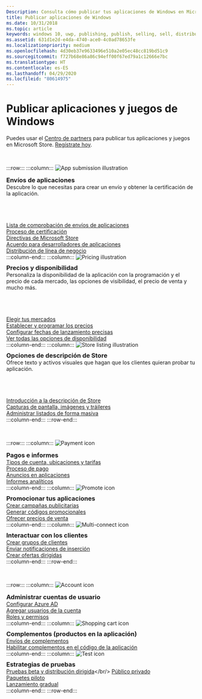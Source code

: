```yaml
---
Description: Consulta cómo publicar tus aplicaciones de Windows en Microsoft Store.
title: Publicar aplicaciones de Windows
ms.date: 10/31/2018
ms.topic: article
keywords: windows 10, uwp, publishing, publish, selling, sell, distribute, distributing, store, dashboard
ms.assetid: 631d1e2d-e4da-4740-ace0-4c0ad78653fe
ms.localizationpriority: medium
ms.openlocfilehash: 4d30eb37e9633496e510a2e05ec48cc819bd51c9
ms.sourcegitcommit: f727b68e86a86c94eff00f67ed79a1c12666e7bc
ms.translationtype: HT
ms.contentlocale: es-ES
ms.lasthandoff: 04/29/2020
ms.locfileid: "80614975"
---
```

# <a name="publish-windows-apps-and-games"></a>Publicar aplicaciones y juegos de Windows  

Puedes usar el [Centro de partners](https://partner.microsoft.com/dashboard) para publicar tus aplicaciones y juegos en Microsoft Store. [Regístrate hoy](https://developer.microsoft.com/store/register).

<br/>

:::row:::
    :::column:::
        <img src="https://docs.microsoft.com/media/illustrations/teams-fast-track.svg" alt="App submission illustration" />
        <h3 style="margin-top: 10px; margin-bottom: 0px">Envíos de aplicaciones</h3>
        <p style="margin-top: 0px; margin-bottom: 50px">Descubre lo que necesitas para crear un envío y obtener la certificación de la aplicación.</p>
        <br>
        <a href="app-submissions.md">Lista de comprobación de envíos de aplicaciones</a><br/>
        <a href="the-app-certification-process.md">Proceso de certificación</a><br/>
        <a href="store-policies.md">Directivas de Microsoft Store</a><br/>
        <a href="//docs.microsoft.com/legal/windows/agreements/app-developer-agreement">Acuerdo para desarrolladores de aplicaciones</a><br/>
        <a href="distribute-lob-apps-to-enterprises.md">Distribución de línea de negocio</a><br/>
    :::column-end:::
    :::column:::
        <img src="https://docs.microsoft.com/media/illustrations/bcs-partner-advanced-management- billing-7.svg" alt="Pricing illustration" />
        <h3 style="margin-top: 10px; margin-bottom: 0px">Precios y disponibilidad</h3>
        <p style="margin-top: 0px; margin-bottom: 50px">Personaliza la disponibilidad de la aplicación con la programación y el precio de cada mercado, las opciones de visibilidad, el precio de venta y mucho más.</p>
        <br>
        <a href="define-pricing-and-market-selection.md">Elegir tus mercados</a><br/>
        <a href="set-and-schedule-app-pricing.md">Establecer y programar los precios</a><br/>
        <a href="configure-precise-release-scheduling.md">Configurar fechas de lanzamiento precisas</a><br/>
        <a href="set-app-pricing-and-availability.md">Ver todas las opciones de disponibilidad</a><br/>
    :::column-end:::
    :::column:::
        <img src="https://docs.microsoft.com/media/illustrations/biztalk-get-started-scenarios.svg" alt="Store listing illustration" />
        <h3 style="margin-top: 10px; margin-bottom: 0px">Opciones de descripción de Store</h3>
        <p style="margin-top: 0px; margin-bottom: 50px">Ofrece texto y activos visuales que hagan que los clientes quieran probar tu aplicación.</p>
        <br>
        <a href="create-app-store-listings.md">Introducción a la descripción de Store</a><br/>
        <a href="app-screenshots-and-images.md">Capturas de pantalla, imágenes y tráileres</a><br/>
        <a href="import-and-export-store-listings.md">Administrar listados de forma masiva</a><br/>
    :::column-end:::
:::row-end:::

<br/>

:::row:::
    :::column:::
        <img src="https://docs.microsoft.com/media/illustrations/team-services-get-started-account-manager.svg" alt="Payment icon" />
        <h3 style="margin-top: 10px; margin-bottom: 0px">Pagos e informes</h3>
        <a href="account-types-locations-and-fees.md">Tipos de cuenta, ubicaciones y tarifas</a><br/>
        <a href="getting-paid-apps.md">Proceso de pago</a><br/>
        <a href="in-app-ads.md">Anuncios en aplicaciones</a><br/>
        <a href="analytics.md">Informes analíticos</a><br/>
    :::column-end:::
    :::column:::
        <img src="https://docs.microsoft.com/media/illustrations/ms365enterprise-partner-news-2.svg" alt="Promote icon" />
        <h3 style="margin-top: 10px; margin-bottom: 0px">Promocionar tus aplicaciones</h3>
        <a href="create-an-ad-campaign-for-your-app.md">Crear campañas publicitarias</a><br/>
        <a href="generate-promotional-codes.md">Generar códigos promocionales</a><br/>
        <a href="put-apps-and-add-ons-on-sale.md">Ofrecer precios de venta</a><br/>
    :::column-end:::
    :::column:::
        <img src="https://docs.microsoft.com/media/illustrations/virtualization-hperv-server-community.svg" alt="Multi-connect icon" />
        <h3 style="margin-top: 10px; margin-bottom: 0px">Interactuar con los clientes</h3>
        <a href="create-customer-groups.md">Crear grupos de clientes</a><br/>
        <a href="send-push-notifications-to-your-apps-customers.md">Enviar notificaciones de inserción</a><br/>
        <a href="use-targeted-offers-to-maximize-engagement-and-conversions.md">Crear ofertas dirigidas</a><br/>
    :::column-end:::
:::row-end:::

<br/>

:::row:::
    :::column:::
        <img src="https://docs.microsoft.com/media/illustrations/bcs-user-management-add-customer-1.svg" alt="Account icon" />
        <h3 style="margin-top: 10px; margin-bottom: 0px">Administrar cuentas de usuario</h3>
        <a href="associate-azure-ad-with-dev-center.md">Configurar Azure AD</a><br/>
        <a href="add-users-groups-and-azure-ad-applications.md">Agregar usuarios de la cuenta</a><br/>
        <a href="set-custom-permissions-for-account-users.md">Roles y permisos</a><br/>
    :::column-end:::
    :::column:::
        <img src="https://docs.microsoft.com/media/illustrations/sql-get-started-download.svg" alt="Shopping cart icon" />
        <h3 style="margin-top: 10px; margin-bottom: 0px">Complementos (productos en la aplicación)</h3>
        <a href="add-on-submissions.md">Envíos de complementos</a><br/>
        <a href="../monetize/in-app-purchases-and-trials.md">Habilitar complementos en el código de la aplicación</a><br/>
    :::column-end:::
    :::column:::
        <img src="https://docs.microsoft.com/media/illustrations/team-services-dev-ops-test.svg" alt="Test icon" />
        <h3 style="margin-top: 10px; margin-bottom: 0px">Estrategias de pruebas</h3>
        <a href="beta-testing-and-targeted-distribution.md">Pruebas beta y distribución dirigida</a></br/> <a href="choose-visibility-options.md#audience">Público privado</a><br/>
        <a href="package-flights.md">Paquetes piloto</a><br/>
        <a href="gradual-package-rollout.md">Lanzamiento gradual</a><br/>
    :::column-end:::
:::row-end:::
